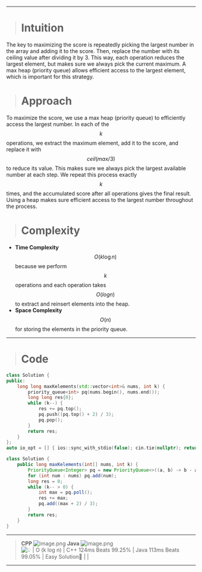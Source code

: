 
#
---

> # Intuition
The key to maximizing the score is repeatedly picking the largest number in the array and adding it to the score. Then, replace the number with its ceiling value after dividing it by 3. This way, each operation reduces the largest element, but makes sure we always pick the current maximum. A max heap (priority queue) allows efficient access to the largest element, which is important for this strategy.

> # Approach
To maximize the score, we use a max heap (priority queue) to efficiently access the largest number. In each of the $$k$$ operations, we extract the maximum element, add it to the score, and replace it with $$ceil(max/3)$$ to reduce its value. This makes sure we always pick the largest available number at each step. We repeat this process exactly $$k$$ times, and the accumulated score after all operations gives the final result. Using a heap makes sure efficient access to the largest number throughout the process.

> # Complexity
- **Time Complexity** $$O(k \log n)$$ because we perform $$k$$ operations and each operation takes $$O(log n)$$ to extract and reinsert elements into the heap.
- **Space Complexity** $$O(n)$$ for storing the elements in the priority queue.

---
> # Code
```cpp []
class Solution {
public:
    long long maxKelements(std::vector<int>& nums, int k) {
        priority_queue<int> pq(nums.begin(), nums.end());
        long long res{0};
        while (k--) {
            res += pq.top();
            pq.push((pq.top() + 2) / 3);
            pq.pop();
        }
        return res;
    }
};
auto io_opt = [] { ios::sync_with_stdio(false); cin.tie(nullptr); return 0; }();
```
```java []
class Solution {
    public long maxKelements(int[] nums, int k) {
        PriorityQueue<Integer> pq = new PriorityQueue<>((a, b) -> b - a);
        for (int num : nums) pq.add(num);
        long res = 0;
        while (k-- > 0) {
            int max = pq.poll();
            res += max;
            pq.add((max + 2) / 3);
        }
        return res;
    }
}
```

---
> **CPP**
> ![image.png](https://assets.leetcode.com/users/images/130038ed-70ec-447d-98a5-b5ff0e55f1c4_1728885837.0584073.png)
> **Java**
> ![image.png](https://assets.leetcode.com/users/images/8a28a2da-d6ed-4f7c-b15c-94304c9932d6_1728885828.3630967.png)
![💡 | O (k log n) | C++ 124ms Beats 99.25% | Java 113ms Beats 99.05% | Easy Solution🧠 | |](https://leetcode.com/problems/maximal-score-after-applying-k-operations/description/?envType=daily-question&envId=2024-10-14)

---